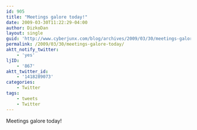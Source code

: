 ```yaml
---
id: 905
title: "Meetings galore today!"
date: 2009-03-30T11:22:29-04:00
author: DizkoDan
layout: single
guid: 'http://www.cyberjunx.com/blog/archives/2009/03/30/meetings-galore-today/'
permalink: /2009/03/30/meetings-galore-today/
aktt_notify_twitter:
    - 'yes'
ljID:
    - '867'
aktt_twitter_id:
    - '1418289073'
categories:
    - Twitter
tags:
    - tweets
    - Twitter
---
```


Meetings galore today!